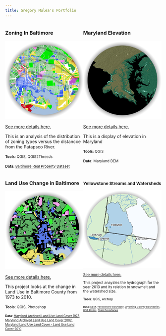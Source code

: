 ```yaml
---
title: Gregory Mulea's Portfolio
---
```

<!--This is the first row of projects -->
<div style="display:table-row; width:100%; table-layout: fixed">
<div style="display: table-cell; width:370px; margin-right:3px" markdown="1">

### Zoning In Baltimore

![Zoning](project_1/p1teaser.png)

[See more details here.](https://gmulea1.github.io/project_1/project1.html)

This is an analysis of the distribution of zoning types versus the distancce from the Patapsco River.   

<small>__Tools__: QGIS, QGIS2ThreeJs</small>

<small>__Data__: 
[Baltimore Real Property Dataset](http://gis-baltimore.opendata.arcgis.com/datasets/b41551f53345445fa05b554cd77b3732_0)</small>

</div>

<div style="display: table-cell; width:370px" markdown="1">

### Maryland Elevation

![Maryland Elevation](project_2/p2_teaser_final.png)

[See more details here.](https://gmulea1.github.io/project_2/project2.html)

This is a display of elevation in Maryland 

<small>__Tools__: QGIS</small>

<small>__Data__:
Maryland DEM</small>

</div>
</div>
<!--This is the second row of projects -->
<div style="display:table-row; width:100%; table-layout: fixed">
<div style="display: table-cell; width:370px; margin-right:3px" markdown="1">

### Land Use Change in Baltimore

![Land Use Change](project_3/teaser.PNG)

[See more details here.](https://gmulea1.github.io/project_3/project3.html)

This project looks at the change in Land Use in Baltimore County from 1973 to 2010.  

<small>__Tools__: QGIS, Photoshop

<small>__Data__: 
[Maryland Archived Land Use Land Cover 1973](http://data.imap.maryland.gov/datasets/maryland-archived-land-use-land-cover-1973), [Maryland Archived Land Use Land Cover 2002](http://data.imap.maryland.gov/datasets/maryland-archived-land-use-land-cover-2002), [Maryland Land Use Land Cover - Land Use Land Cover 2010](http://data.imap.maryland.gov/datasets/maryland-land-use-land-cover-land-use-land-cover-2010)</small>

</div>

<div style="display: table-cell; width:370px" markdown="1">

### Yellowstone Streams and Watersheds

![Yellowstone Watersheds](project_4/p4teaser.png)

[See more details here.](https://gmulea1.github.io/project_4/project4.html)

 This project anayzles the hydrograph for the year 2013 and its relation to snowmelt and the watershed size.

<small>__Tools__: QGIS, ArcMap

<small>__Data__:
[DEM](https://viewer.nationalmap.gov/basic/?category=ned#productGroupSearch), [Yellowstone Boundary](https://www.sciencebase.gov/catalog/item/4ffb3aebe4b0c15d5ce9fc0b), [Wyoming County Boundaries](http://explorer.geospatialhub.org/geoportal/catalog/search/resource/details.page?uuid=%7B92A25871-C08A-48CF-8EF1-02870081D0C2%7D), [USA Rivers](http://download.geofabrik.de/north-america.html), [State Boundaries](https://www.census.gov/geo/maps-data/data/cbf/cbf_state.html)</small>

</div>
</div>
